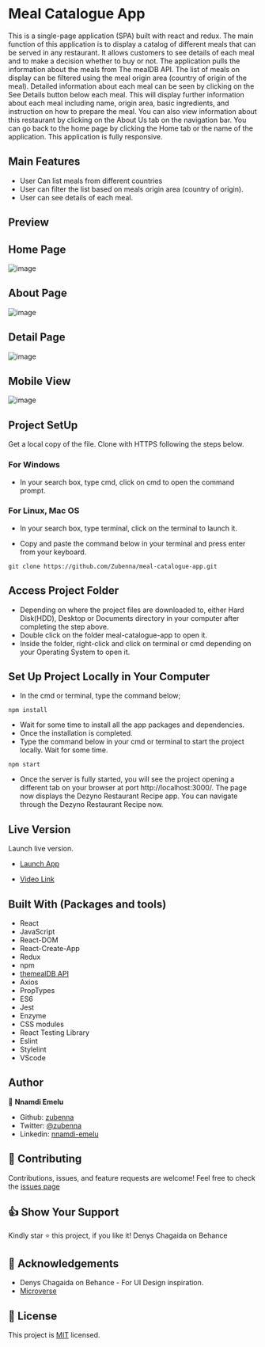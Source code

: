 # Meal Catalogue App
This is a single-page application (SPA) built with react and redux. The main function of this application is to display a catalog of different meals that can be served in any restaurant. It allows customers to see details of each meal and to make a decision whether to buy or not. The application pulls the information about the meals from The mealDB API. The list of meals on display can be filtered using the meal origin area (country of origin of the meal). Detailed information about each meal can be seen by clicking on the See Details button below each meal. This will display further information about each meal including name, origin area, basic ingredients, and instruction on how to prepare the meal. You can also view information about this restaurant by clicking on the About Us tab on the navigation bar. You can go back to the home page by clicking the Home tab or the name of the application. This application is fully responsive.

## Main Features
- User Can list meals from different countries
- User can filter the list based on meals origin area (country of origin).
- User can see details of each meal.

## Preview

## Home Page
![image](images/catalogue-Home-page.png)

## About Page
![image](images/catalogue-about-page.png)

## Detail Page
![image](images/catalogue-detail-page.png)

## Mobile View
![image](images/catalogue-mobile-view.png)

## Project SetUp
Get a local copy of the file. Clone with HTTPS following the steps below.

### For Windows
- In your search box, type cmd, click on cmd to open the command prompt.

### For Linux, Mac OS
- In your search box, type terminal, click on the terminal to launch it.

- Copy and paste the command below in your terminal and press enter from your keyboard.
```
git clone https://github.com/Zubenna/meal-catalogue-app.git
```
## Access Project Folder 
- Depending on where the project files are downloaded to, either Hard Disk(HDD), Desktop or Documents directory in your computer after completing the step above.
- Double click on the folder meal-catalogue-app to open it.
- Inside the folder, right-click and click on terminal or cmd depending on your Operating System to open it.

## Set Up Project Locally in Your Computer
- In the cmd or terminal, type the command below;
```
npm install
```
- Wait for some time to install all the app packages and dependencies.
- Once the installation is completed.
- Type the command below in your cmd or terminal to start the project locally. Wait for some time.
```
npm start
```
- Once the server is fully started, you will see the project opening a different tab on your browser at port http://localhost:3000/. The page now displays the Dezyno Restaurant Recipe app. You can navigate through the Dezyno Restaurant Recipe now.


## Live Version
Launch live version.
- [Launch App](https://zubenna-meal-catalogue.netlify.app/)

- [Video Link](https://gist.github.com/Zubenna/c2dbb10b3d3ecd14e7e820b69bf87eff)


## Built With (Packages and tools)
- React
- JavaScript
- React-DOM
- React-Create-App
- Redux
- npm
- [themealDB API](https://www.themealdb.com/api.php)
- Axios
- PropTypes
- ES6
- Jest
- Enzyme
- CSS modules
- React Testing Library
- Eslint
- Stylelint
- VScode

## Author
👤 **Nnamdi Emelu**
- Github: [zubenna](https://github.com/zubenna)
- Twitter: [@zubenna](https://twitter.com/zubenna)
- Linkedin: [nnamdi-emelu](https://www.linkedin.com/in/nnamdi-emelu/)

## 🤝 Contributing
Contributions, issues, and feature requests are welcome!
Feel free to check the [issues page](https://github.com/Zubenna/meal-catalogue-app/issues/new)

## 👍 Show Your Support
Kindly star ⭐️ this project, if you like it!
 Denys Chagaida on Behance
## :clap: Acknowledgements
- Denys Chagaida on Behance - For UI Design inspiration.
- [Microverse](https://www.microverse.org/)

## 📝 License
This project is [MIT](LICENSE) licensed.
